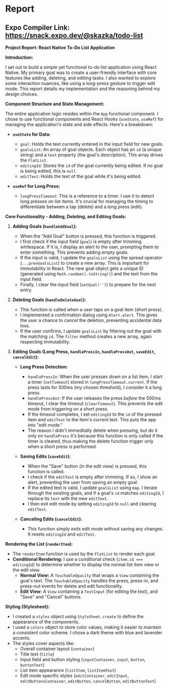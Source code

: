 # Report

## Expo Compiler Link: https://snack.expo.dev/@skazka/todo-list


**Project Report: React Native To-Do List Application**

**Introduction:**

I set out to build a simple yet functional to-do list application using React Native. My primary goal was to create a user-friendly interface with core features like adding, deleting, and editing tasks. I also wanted to explore some interaction nuances, like using a long-press gesture to trigger edit mode. This report details my implementation and the reasoning behind my design choices.

**Component Structure and State Management:**

The entire application logic resides within the `App` functional component. I chose to use functional components and React Hooks (`useState`, `useRef`) for managing the application's state and side effects. Here's a breakdown:

- **`useState` for Data:**

  - `goal`: Holds the text currently entered in the input field for new goals.
  - `goalsList`: An array of goal objects. Each object has an `id` (a unique string) and a `text` property (the goal's description). This array drives the `FlatList`.
  - `editingId`: Stores the `id` of the goal currently being edited. If no goal is being edited, this is `null`.
  - `editText`: Holds the text of the goal while it's being edited.

- **`useRef` for Long Press:**
  - `longPressTimeout`: This is a reference to a timer. I use it to detect long presses on list items. It's crucial for managing the timing to differentiate between a tap (delete) and a long press (edit).

**Core Functionality - Adding, Deleting, and Editing Goals:**

1.  **Adding Goals (`handleAddGoal`):**

    - When the "Add Goal" button is pressed, this function is triggered.
    - I first check if the input field (`goal`) is empty after trimming whitespace. If it is, I display an alert to the user, prompting them to enter something. This prevents adding empty goals.
    - If the input is valid, I update the `goalsList` using the spread operator (`...prevGoalsList`) to create a new array. This is important for immutability in React. The new goal object gets a unique ID (generated using `Math.random().toString()`) and the text from the input field.
    - Finally, I clear the input field (`setGoal('')`) to prepare for the next entry.

2.  **Deleting Goals (`handleDeleteGoal`):**

    - This function is called when a user taps on a goal item (short press).
    - I implemented a confirmation dialog using `Alert.alert`. This gives the user a chance to cancel the deletion, preventing accidental data loss.
    - If the user confirms, I update `goalsList` by filtering out the goal with the matching `id`. The `filter` method creates a new array, again respecting immutability.

3.  **Editing Goals (Long Press, `handlePressIn`, `handlePressOut`, `saveEdit`, `cancelEdit`):**

    - **Long Press Detection:**

      - `handlePressIn`: When the user presses down on a list item, I start a timer (`setTimeout`) stored in `longPressTimeout.current`. If the press lasts for 500ms (my chosen threshold), I consider it a long press.
      - `handlePressOut`: If the user releases the press _before_ the 500ms timeout, I clear the timeout (`clearTimeout`). This prevents the edit mode from triggering on a short press.
      - If the timeout completes, I set `editingId` to the `id` of the pressed item and `editText` to the item's current text. This puts the app into "edit mode."
      - The reason I didn't immeditally delete when pressing, but do it only on `handlePress` it's because this function is only called if the timer is cleared, thus making the delete function trigger only when a short press is performed.

    - **Saving Edits (`saveEdit`):**

      - When the "Save" button (in the edit view) is pressed, this function is called.
      - I check if the `editText` is empty after trimming. If so, I show an alert, preventing the user from saving an empty goal.
      - If the edited text is valid, I update `goalsList` using `map`. I iterate through the existing goals, and if a goal's `id` matches `editingId`, I replace its `text` with the new `editText`.
      - I then exit edit mode by setting `editingId` to `null` and clearing `editText`.

    - **Canceling Edits (`cancelEdit`):**
      - This function simply exits edit mode without saving any changes. It resets `editingId` and `editText`.

**Rendering the List (`renderItem`):**

- The `renderItem` function is used by the `FlatList` to render each goal.
- **Conditional Rendering:** I use a conditional check (`item.id === editingId`) to determine whether to display the normal list item view or the edit view.
  - **Normal View:** A `TouchableOpacity` that wraps a `View` containing the goal's text. The `TouchableOpacity` handles the press, press-in, and press-out events for delete and edit functionality.
  - **Edit View:** A `View` containing a `TextInput` (for editing the text), and "Save" and "Cancel" buttons.

**Styling (Stylesheet):**

- I created a `styles` object using `StyleSheet.create` to define the appearance of the components.
- I used a `colors` object to store color values, making it easier to maintain a consistent color scheme. I chose a dark theme with blue and lavender accents.
- The styles cover aspects like:
  - Overall container layout (`container`)
  - Title text (`title`)
  - Input field and button styling (`inputContainer`, `input`, `button`, `buttonText`)
  - List item appearance (`listItem`, `listItemText`)
  - Edit mode specific styles (`editContainer`, `editInput`, `editButtonsContainer`, `editButton`, `cancelButton`, `editButtonText`)
